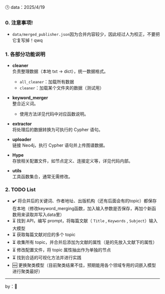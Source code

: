 

🕒 data：2025/4/19  

### 0. 注意事项!
  - `data/merged_publisher.json`因为合并内容较少，因此经过人为校正，不要把它复写掉！qwq


### 1. 各部分功能说明

- **cleaner**  
  负责整理数据（本地 txt -> dict），统一数据格式。  
  - `all_cleaner`：加载所有数据  
  - `cleaner`：加载某个文件夹的数据（测试用）

- **keyword_merger**  
  整合近义词。  
  - 使用方法详见代码中对应函数说明。

- **extractor**  
  将处理后的数据转换为可执行的 Cypher 语句。

- **uploader**  
  链接 Neo4j，执行 Cypher 语句并上传图谱数据。

- **Hype**  
  存放相关配置文件，如节点定义、连接定义等，详见代码内部。

- **utils**  
  工具函数集合，通常无需修改。

### 2. TODO List

- ✔️ 将合并后的关键词、作者地址、出版机构（还有后面会有的topic）都保存在本地（修改keyword_merging函数，加入输入参数是否保存，再加个新函数用来读取并写入data里）
- ⏳ 找到 API，编写 prompt，将每篇文献（ `Title` , `Keywords` , `Subject`）输入大模型
- ⏳ 获取每篇文献对应的多个 topic
- ⏳ 收集所有 topic，并合并后添加为文献的属性（是的先放入文献下的属性）
- ⏳ 修改配置文件，将 topic 属性抽出作为单独的节点
- ⏳ 找到合适的可视化方法并进行实践
- 🆕 更换聚类模型（目前聚类结果不佳，预期能用各个领域专用的词嵌入模型进行聚类最好）

---

 by：🐸
